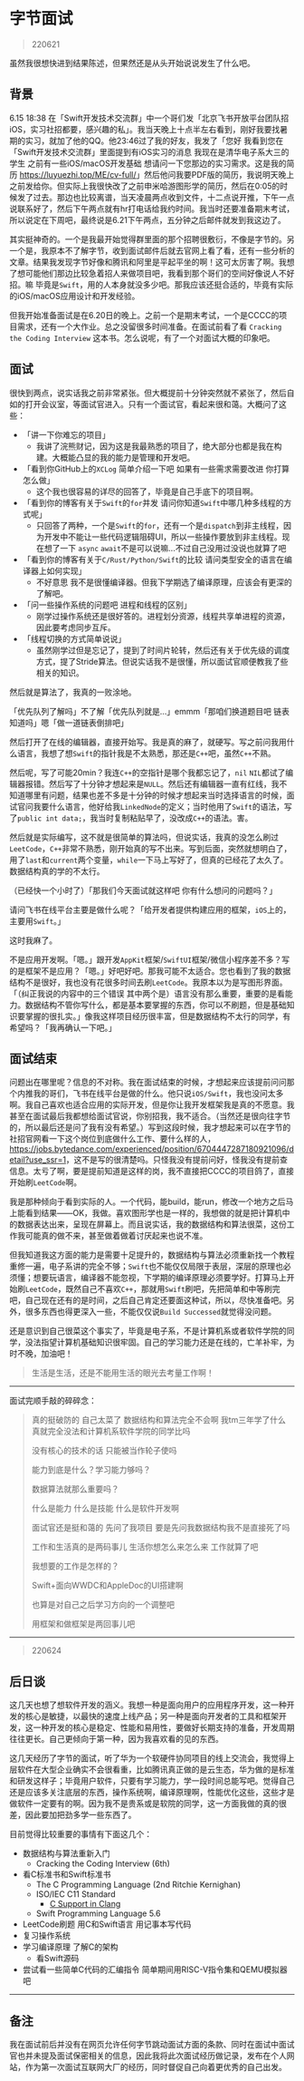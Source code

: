 # 字节面试

> 220621

虽然我很想快进到结果陈述，但果然还是从头开始说说发生了什么吧。

## 背景

6.15 18:38 在「Swift开发技术交流群」中一个哥们发「北京飞书开放平台团队招 iOS，实习社招都要，感兴趣的私」。我当天晚上十点半左右看到，刚好我要找暑期的实习，就加了他的QQ。他23:46过了我的好友，我发了「您好 我看到您在「Swift开发技术交流群」里面提到有iOS实习的消息 我现在是清华电子系大三的学生 之前有一些iOS/macOS开发基础 想请问一下您那边的实习需求。这是我的简历 <https://luyuezhi.top/ME/cv-full/>」然后他问我要PDF版的简历，我说明天晚上之前发给你。但实际上我很快改了之前申米哈游图形学的简历，然后在0:05的时候发了过去。那边也比较离谱，当天凌晨两点收到文件，十二点说开推，下午一点说联系好了，然后下午两点就有hr打电话给我约时间。我当时还要准备期末考试，所以说定在下周吧，最终说是6.21下午两点，五分钟之后邮件就发到我这边了。

其实挺神奇的。一个是我最开始觉得群里面的那个招聘很敷衍，不像是字节的。另一个是，我原本不了解字节，收到面试邮件后就去官网上看了看，还有一些分析的文章。结果我发现字节好像和腾讯和阿里是平起平坐的啊！这可太厉害了啊。我想了想可能他们那边比较急着招人来做项目吧，我看到那个哥们的空间好像说人不好招。嘛 毕竟是`Swift`，用的人本身就没多少吧。那我应该还挺合适的，毕竟有实际的iOS/macOS应用设计和开发经验。

但我开始准备面试是在6.20日的晚上。之前一个是期末考试，一个是CCCC的项目需求，还有一个大作业。总之没留很多时间准备。在面试前看了看 `Cracking the Coding Interview` 这本书。怎么说呢，有了一个对面试大概的印象吧。

## 面试

很快到两点，说实话我之前非常紧张。但大概提前十分钟突然就不紧张了，然后自如的打开会议室，等面试官进入。只有一个面试官，看起来很和蔼。大概问了这些：

- 「讲一下你难忘的项目」
    - 我讲了浣熊财记，因为这是我最熟悉的项目了，绝大部分也都是我在构建。大概能凸显的我的能力是管理和开发吧。
- 「看到你GitHub上的`XCLog` 简单介绍一下吧 如果有一些需求需要改进 你打算怎么做」
    - 这个我也很容易的详尽的回答了，毕竟是自己手底下的项目啊。
- 「看到你的博客有关于`Swift`的`for`并发 请问你知道`Swift`中哪几种多线程的方式呢」
    - 只回答了两种，一个是`Swift`的`for`，还有一个是`dispatch`到非主线程，因为开发中不能让一些代码逻辑阻碍UI，所以一些操作要放到非主线程。现在想了一下 `async` `await`不是可以说嘛...不过自己没用过没说也就算了吧
- 「看到你的博客有关于`C/Rust/Python/Swift`的比较 请问类型安全的语言在编译器上如何实现」
    - 不好意思 我不是很懂编译器。但我下学期选了编译原理，应该会有更深的了解吧。
- 「问一些操作系统的问题吧 进程和线程的区别」
    - 刚学过操作系统还是很好答的。进程划分资源，线程共享单进程的资源，因此要考虑同步互斥。
- 「线程切换的方式简单说说」
    - 虽然刚学过但是忘记了，提到了时间片轮转，然后还有关于优先级的调度方式，提了Stride算法。但说实话我不是很懂，所以面试官顺便教我了些相关的知识。

然后就是算法了，我真的一败涂地。

「优先队列了解吗」不了解「优先队列就是...」emmm「那咱们换道题目吧 链表知道吗」嗯「做一道链表倒排吧」

然后打开了在线的编辑器，直接开始写。我是真的麻了，就硬写。写之前问我用什么语言，我想了想`Swift`的指针我是不太熟悉，那还是`C++`吧，虽然`C++`不熟。

然后呢，写了可能20min？我连`C++`的空指针是哪个我都忘记了，`nil` `NIL`都试了编辑器报错。然后写了十分钟才想起来是`NULL`。然后还有编辑器一直有红线，我不知道哪里有问题，结果也差不多是十分钟的时候才想起来当时选择语言的时候，面试官问我要什么语言，他好给我`LinkedNode`的定义；当时他用了`Swift`的语法，写了`public int data;`，我当时复制粘贴早了，没改成`C++`的语法。害。

然后就是实际编写，这不就是很简单的算法吗，但说实话，我真的没怎么刷过`LeetCode`，`C++`非常不熟悉，刚开始真的写不出来。写到后面，突然就想明白了，用了`last`和`current`两个变量，`while`一下马上写好了，但真的已经花了太久了。数据结构真的学的不太行。

（已经快一个小时了）「那我们今天面试就这样吧 你有什么想问的问题吗？」

请问飞书在线平台主要是做什么呢？「给开发者提供构建应用的框架，`iOS`上的，主要用`Swift`。」

这时我麻了。

不是应用开发啊。「嗯。」跟开发`AppKit`框架/`SwiftUI`框架/微信小程序差不多？写的是框架不是应用？「嗯。」好吧好吧。那我可能不太适合。您也看到了我的数据结构不是很好，我也没有花很多时间去刷`LeetCode`。我原本以为是写图形界面。「（纠正我说的内容中的三个错误 其中两个是）语言没有那么重要，重要的是看能力。数据结构不管你写什么，都是基本要掌握的东西，你可以不刷题，但是基础知识要掌握的很扎实。」像我这样项目经历很丰富，但是数据结构不太行的同学，有希望吗？「我再确认一下吧。」

## 面试结束

问题出在哪里呢？信息的不对称。我在面试结束的时候，才想起来应该提前问问那个内推我的哥们，飞书在线平台是做的什么。他只说`iOS/Swift`，我也没问太多啊。我自己喜欢也适合应用的实际开发，但是你让我开发框架我是真的不愿意。我甚至在面试最后我都想给面试官说，你别招我，我不适合。（当然还是很向往字节的，所以最后还是问了我有没有希望。）写到这段时候，我才想起来可以在字节的社招官网看一下这个岗位到底做什么工作、要什么样的人，<https://jobs.bytedance.com/experienced/position/6704447287180921096/detail?use_ssr=1>，这不是写的很清楚吗。只怪我没有提前问好，怪我没有提前查信息。太亏了啊，要是提前知道是这样的岗，我不直接把CCCC的项目鸽了，直接开始刷`LeetCode`啊。

我是那种倾向于看到实际的人。一个代码，能build，能run，修改一个地方之后马上能看到结果——OK，我做。喜欢图形学也是一样的，我想做的就是把计算机中的数据表达出来，呈现在屏幕上。而且说实话，我的数据结构和算法很菜，这份工作我可能真的做不来，甚至做着做着讨厌起来也说不准。

但我知道我这方面的能力是需要十足提升的，数据结构与算法必须重新找一个教程重修一遍，电子系讲的完全不够；`Swift`也不能仅仅局限于表层，深层的原理也必须懂；想要玩语言，编译器不能忽视，下学期的编译原理必须要学好。打算马上开始刷`LeetCode`，既然自己不喜欢`C++`，那就用`Swift`刷吧，先把简单和中等刷完吧，自己现在还有的是时间，之后自己肯定还要面这种试，所以，尽快准备吧。另外，很多东西也得更深入一些，不能仅仅说`Build Successed`就觉得没问题。

还是意识到自己很菜这个事实了，毕竟是电子系，不是计算机系或者软件学院的同学，没法指望计算机基础知识很牢固。自己的学习能力还是在线的，亡羊补牢，为时不晚，加油吧！

> 生活是生活，还是不能用生活的眼光去考量工作啊！

---

面试完顺手敲的碎碎念：

> 真的挺破防的 自己太菜了 数据结构和算法完全不会啊 我tm三年学了什么 真就完全没法和计算机系软件学院的同学比吗
> 
> 没有核心的技术的话 只能被当作轮子使吗
> 
> 能力到底是什么？学习能力够吗？
> 
> 数据算法就那么重要吗？
> 
> 什么是能力 什么是技能 什么是软件开发啊
> 
> 面试官还是挺和蔼的 先问了我项目 要是先问我数据结构我不是直接死了吗
> 
> 工作和生活真的是两码事儿 生活你想怎么来怎么来 工作就算了吧
> 
> 我想要的工作是怎样的？
> 
> Swift+面向WWDC和AppleDoc的UI搭建啊
> 
> 也算是对自己之后学习方向的一个调整吧
> 
> 用框架和做框架是两回事儿吧

---

> 220624

## 后日谈

这几天也想了想软件开发的涵义。我想一种是面向用户的应用程序开发，这一种开发的核心是敏捷，以最快的速度上线产品；另一种是面向开发者的工具和框架开发，这一种开发的核心是稳定、性能和易用性，要做好长期支持的准备，开发周期往往更长。自己更倾向于第一种，因为我喜欢看的见的东西。

这几天经历了字节的面试，听了华为一个软硬件协同项目的线上交流会，我觉得上层软件在大型企业确实不会很看重，比如腾讯真正做的是云生态，华为做的是标准和研发这样子；毕竟用户软件，只要有学习能力，学一段时间总能写吧。觉得自己还是应该多关注底层的东西，操作系统啊，编译原理啊，性能优化这些，这些才是做软件一定要有的啊。因为我不是贵系或是软院的同学，这一方面我做的真的很差，因此要加把劲多学一些东西了。

目前觉得比较重要的事情有下面这几个：

- 数据结构与算法重新入门
    - Cracking the Coding Interview (6th)
- 看C标准书和Swift标准书
    - The C Programming Language (2nd Ritchie Kernighan)
    - ISO/IEC C11 Standard
        - [C Support in Clang](https://clang.llvm.org/c_status.html)
    - Swift Programming Language 5.6
- LeetCode刷题 用C和Swift语言 用记事本写代码
- 复习操作系统
- 学习编译原理 了解C的架构
    - 看Swift源码
- 尝试看一些简单C代码的汇编指令 简单期间用RISC-V指令集和QEMU模拟器吧

---

## 备注

我在面试前后并没有在网页允许任何字节跳动面试方面的条款、同时在面试中面试官也并未提及面试保密相关的信息，因此我将此次面试经历做记录，发布在个人网站，作为第一次面试互联网大厂的经历，同时督促自己向着更优秀的自己出发。
